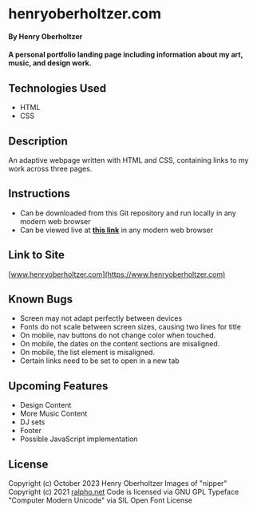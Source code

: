 # henryoberholtzer.com

#### By Henry Oberholtzer

#### A personal portfolio landing page including information about my art, music, and design work.

## Technologies Used

* HTML
* CSS

## Description

An adaptive webpage written with HTML and CSS, containing links to my work across three pages.

## Instructions

* Can be downloaded from this Git repository and run locally in any modern web browser
* Can be viewed live at [**this link**](https://www.henryoberholtzer.com) in any modern web browser

## Link to Site

[www.henryoberholtzer.com](https://www.henryoberholtzer.com)

## Known Bugs

* Screen may not adapt perfectly between devices
* Fonts do not scale between screen sizes, causing two lines for title
* On mobile, nav buttons do not change color when touched.
* On mobile, the dates on the content sections are misaligned. 
* On mobile, the list element is misaligned.
* Certain links need to be set to open in a new tab


## Upcoming Features

* Design Content
* More Music Content
* DJ sets
* Footer
* Possible JavaScript implementation

## License

Copyright (c) October 2023 Henry Oberholtzer
Images of "nipper" Copyright (c) 2021 [ralpho.net](https://ralpho.net)
Code is licensed via GNU GPL
Typeface "Computer Modern Unicode" via SIL Open Font License
